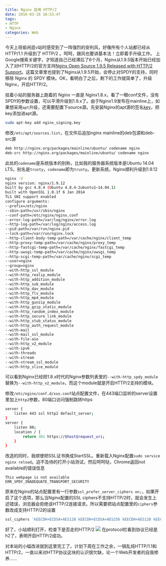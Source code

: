 ```yaml
---
title: Nginx 启用 HTTP/2
date: 2016-03-18 16:53:47
tags:
- HTTP
- Nginx
categories: Web
---
```

今天上班偷闲逛v站时感受到了一阵强烈的安利风，好像所有个人站都已经从 HTTP/1.1 升级到了 HTTP/2 。呵呵，跟风也要讲基本法！立即着手升级工作。
上Google搜索关键字，才知道自己已经滞后了6个月，Nginx从1.9.5版本开始已经加入了对HTTP/2的官方支持[Nginx Open Source 1.9.5 Released with HTTP/2 Support](https://www.nginx.com/blog/nginx-1-9-5/)。这篇文章里也提到了Nginx从1.9.5开始，会停止对SPDY的支持，同时移除 Nginx 的 SPDY 模块。OK，看明白了之后，剩下的工作就简单了，升级Nginx，开启HTTP/2。

挂着小站的服务器上跑着的 Nginx 一直是 Nginx1.8.x，看了一眼conf文件，没有SPDY的参数设置，可以平滑升级到1.9.x了。由于Nginx1.9发布在mainline上，如果想采用`apt`升级，还需要配置下source源。先安装Nginx的apt源的签名[key](http://nginx.org/keys/nginx_signing.key)，把key添加进apt源。
```bash
sudo apt-key add nginx_signing.key
```
修改`/etc/apt/sources.list`，在文件后追加nginx mainline的deb包源和deb-src源
```bash
deb http://nginx.org/packages/mainline/ubuntu/ codename nginx
deb-src http://nginx.org/packages/mainline/ubuntu/ codename nginx
```
此处的`codename`是系统版本的别称，比如我的服务器系统版本是Ubuntu 14.04 LTS，别名是`trusty`，`codename`即为`trusty`。更新系统，Nginx顺利升级到1.9.12
```bash
nginx -V
nginx version: nginx/1.9.12
built by gcc 4.8.4 (Ubuntu 4.8.4-2ubuntu1~14.04.1)
built with OpenSSL 1.0.1f 6 Jan 2014
TLS SNI support enabled
configure arguments:
--prefix=/etc/nginx
--sbin-path=/usr/sbin/nginx
--conf-path=/etc/nginx/nginx.conf
--error-log-path=/var/log/nginx/error.log
--http-log-path=/var/log/nginx/access.log
--pid-path=/var/run/nginx.pid
--lock-path=/var/run/nginx.lock
--http-client-body-temp-path=/var/cache/nginx/client_temp
--http-proxy-temp-path=/var/cache/nginx/proxy_temp
--http-fastcgi-temp-path=/var/cache/nginx/fastcgi_temp
--http-uwsgi-temp-path=/var/cache/nginx/uwsgi_temp
--http-scgi-temp-path=/var/cache/nginx/scgi_temp
--user=nginx
--group=nginx
--with-http_ssl_module
--with-http_realip_module
--with-http_addition_module
--with-http_sub_module
--with-http_dav_module
--with-http_flv_module
--with-http_mp4_module
--with-http_gunzip_module
--with-http_gzip_static_module
--with-http_random_index_module
--with-http_secure_link_module
--with-http_stub_status_module
--with-http_auth_request_module
--with-mail
--with-mail_ssl_module
--with-file-aio
--with-http_v2_module
--with-ipv6
--with-threads
--with-stream
--with-stream_ssl_module
--with-http_slice_module
```
可以看到Nginx已经把1.8.x时代的Nginx参数列表里的`--with-http_spdy_module`替换为`--with-http_v2_module`，而这个module就是开启HTTP/2支持的模块。

修改`/etc/nginx/conf.d/xxx.conf`站点配置文件，在443端口监听的server设置里加上`http2`参数，80端口访问强制跳转https
```bash
server {
    listen 443 ssl http2 default_server;
}
server {
    listen 80;
    location / {
        return 301 https://$host$request_uri;
    }
}
```
改造的同时，我顺便把SSL证书换成StartSSL。重新载入Nginx配置`sudo service nginx reload`。迫不及待的打开小站测试，然后呵呵哒，Chrome返回not available的错误信息
```
This webpage is not available
ERR_SPDY_INADEQUATE_TRANSPORT_SECURITY
```
原来在Nginx的站点配置里有一行参数`ssl_prefer_server_ciphers on;`，如果开启了这个选项，那么当Nginx配置的SSL ciphers不支持HTTP/2时，就会发生上述错误，浏览器会拒绝该HTTP/2连接请求。所以需要把站点配置里的`ciphers`参数改成支持HTTP/2的设置
```bash
ssl_ciphers 'kEECDH+ECDSA+AES128 kEECDH+ECDSA+AES256 kEECDH+AES128 kEECDH+AES256 kEDH+AES128 kEDH+AES256 DES-CBC3-SHA +SHA !aNULL !eNULL !LOW !kECDH !DSS !MD5 !EXP !PSK !SRP !CAMELLIA !SEED';
```
好了，小站顺利打开，检查下是否走的HTTP/2
![](https://i.imgur.com/U8yLEgH.png)
在protocol栏看到协议已经是h2了，表明开启HTTP/2成功。

对本站的小幅改进就到这里完工了。计划下周在工作之余，一锅乱炖HTTP/1.1和HTTP/2，一直以来对HTTP协议这块的认识很欠缺，论一个Web开发者的自我修养……
